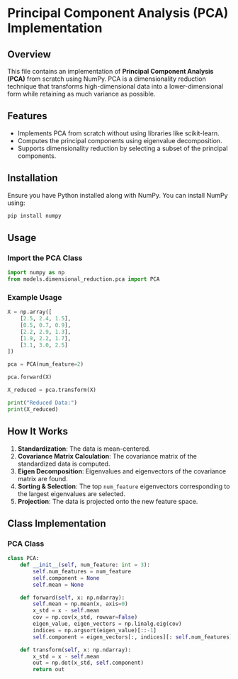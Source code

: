 # Principal Component Analysis (PCA) Implementation

## Overview
This file contains an implementation of **Principal Component Analysis (PCA)** from scratch using NumPy. PCA is a dimensionality reduction technique that transforms high-dimensional data into a lower-dimensional form while retaining as much variance as possible.

## Features
- Implements PCA from scratch without using libraries like scikit-learn.
- Computes the principal components using eigenvalue decomposition.
- Supports dimensionality reduction by selecting a subset of the principal components.

## Installation
Ensure you have Python installed along with NumPy. You can install NumPy using:

```bash
pip install numpy
```

## Usage
### Import the PCA Class
```python
import numpy as np
from models.dimensional_reduction.pca import PCA
```

### Example Usage
```python
X = np.array([
    [2.5, 2.4, 1.5],
    [0.5, 0.7, 0.9],
    [2.2, 2.9, 1.3],
    [1.9, 2.2, 1.7],
    [3.1, 3.0, 2.5]
])

pca = PCA(num_feature=2)

pca.forward(X)

X_reduced = pca.transform(X)

print("Reduced Data:")
print(X_reduced)
```

## How It Works
1. **Standardization**: The data is mean-centered.
2. **Covariance Matrix Calculation**: The covariance matrix of the standardized data is computed.
3. **Eigen Decomposition**: Eigenvalues and eigenvectors of the covariance matrix are found.
4. **Sorting & Selection**: The top `num_feature` eigenvectors corresponding to the largest eigenvalues are selected.
5. **Projection**: The data is projected onto the new feature space.

## Class Implementation
### PCA Class
```python
class PCA:
    def __init__(self, num_feature: int = 3):
        self.num_features = num_feature
        self.component = None
        self.mean = None

    def forward(self, x: np.ndarray):
        self.mean = np.mean(x, axis=0)
        x_std = x - self.mean
        cov = np.cov(x_std, rowvar=False)
        eigen_value, eigen_vectors = np.linalg.eig(cov)
        indices = np.argsort(eigen_value)[::-1]
        self.component = eigen_vectors[:, indices][: self.num_features]

    def transform(self, x: np.ndarray):
        x_std = x - self.mean
        out = np.dot(x_std, self.component)
        return out
```
